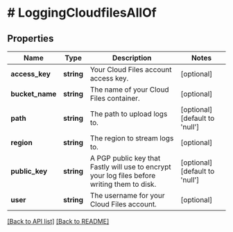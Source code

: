 # # LoggingCloudfilesAllOf

## Properties

Name | Type | Description | Notes
------------ | ------------- | ------------- | -------------
**access_key** | **string** | Your Cloud Files account access key. | [optional]
**bucket_name** | **string** | The name of your Cloud Files container. | [optional]
**path** | **string** | The path to upload logs to. | [optional] [default to 'null']
**region** | **string** | The region to stream logs to. | [optional]
**public_key** | **string** | A PGP public key that Fastly will use to encrypt your log files before writing them to disk. | [optional] [default to 'null']
**user** | **string** | The username for your Cloud Files account. | [optional]

[[Back to API list]](../../README.md#endpoints) [[Back to README]](../../README.md)
